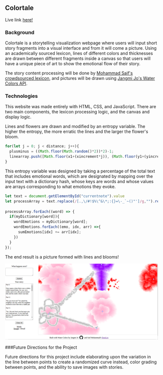 ## Colortale

Live link [here!](https://angrobertsh.github.io/colortale/)

### Background

Colortale is a storytelling visualization webpage where users will input short story fragments into a visual interface and from it will come a picture. Using an academically sourced lexicon, lines of different colors and thicknesses are drawn between different fragments inside a canvas so that users will have a unique piece of art to show the emotional flow of their story.

The story content processing will be done by <a href="http://saifmohammad.com/WebPages/NRC-Emotion-Lexicon.htm">Mohammad Saif's crowdsourced lexicon</a>, and pictures will be drawn using <a href="https://github.com/evdel720/watercolor">Jangmi Jo's Water Colors API</a>.

### Technologies

This website was made entirely with HTML, CSS, and JavaScript. There are two main components, the lexicon processing logic, and the canvas and display logic.

Lines and flowers are drawn and modified by an entropy variable. The higher the entropy, the more erratic the lines and the larger the flower's bloom.

```JavaScript
for(let j = 0; j < distance; j++){
  plusminus = ((Math.floor(Math.random()*2))*2)-1;
  linearray.push([Math.floor(x1+(xincrement*j)), (Math.floor(y1+(yincrement*j)+(Math.random()*entropy))*plusminus)]);
}
 ```

This entropy variable was designed by taking a percentage of the total text that includes emotional words, which are designated by mapping over the input text with a dictionary hash, whose keys are words and whose values are arrays corresponding to what emotions they evoke.

```JavaScript
let text = document.getElementById("currentnote").value
let processArray = text.replace(/[.,\/#!$%\^&\*;:{}=\-_`~()"']/g,"").replace(/\s{2,}/g," ").split(" ");

processArray.forEach((word) => {
  if(myDictionary[word]){
    wordEmotions = myDictionary[word];
    wordEmotions.forEach((emo, idx, arr) =>{
      sumEmotions[idx] += arr[idx];
    })
  }
});
```

The end result is a picture formed with lines and blooms!

![upload screenshot](./docs/images/colortale.png)

###Future Directions for the Project

Future directions for this project include elaborating upon the variation in the line between points to create a randomized curve instead, color grading between points, and the ability to save images with stories.
